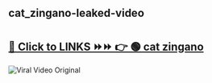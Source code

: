 
 ## cat_zingano-leaked-video 

# <h2><a href="https://clipsfans.com/cat_zingano&ref=git">🔗 Click to LINKS ⏩⏩ 👉 🟢 cat zingano </a></h2>

<a href="https://clipsfans.com/cat_zingano&ref=git" rel="nofollow" data-target="animated-image.originalLink"><img src="https://i.ibb.co.com/xMMVF88/686577567.gif" alt="Viral Video Original" style="max-width: 100%; display: inline-block;" data-target="animated-image.originalImage"></a>
